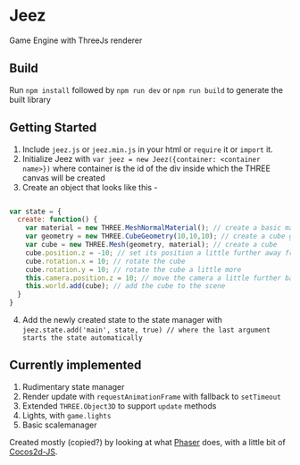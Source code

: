 # Jeez
Game Engine with ThreeJs renderer

## Build
Run `npm install` followed by `npm run dev` or `npm run build` to generate the built library

## Getting Started

1. Include `jeez.js` or `jeez.min.js` in your html or `require` it or `import` it.
2. Initialize Jeez with `var jeez = new Jeez({container: <container name>})` where container is the id of the div inside which the THREE canvas will be created
3. Create an object that looks like this - 
```javascript

var state = {
  create: function() {
    var material = new THREE.MeshNormalMaterial(); // create a basic material
    var geometry = new THREE.CubeGeometry(10,10,10); // create a cube geometry
    var cube = new THREE.Mesh(geometry, material); // create a cube
    cube.position.z = -10; // set its position a little further away from the camera
    cube.rotation.x = 10; // rotate the cube
    cube.rotation.y = 10; // rotate the cube a little more
    this.camera.position.z = 10; // move the camera a little further back
    this.world.add(cube); // add the cube to the scene
  }
}

```
4. Add the newly created state to the state manager with `jeez.state.add('main', state, true) // where the last argument starts the state automatically`

## Currently implemented

1. Rudimentary state manager
2. Render update with `requestAnimationFrame` with fallback to `setTimeout`
3. Extended `THREE.Object3D` to support `update` methods
4. Lights, with `game.lights`
5. Basic scalemanager

Created mostly (copied?) by looking at what [Phaser](https://github.com/photonstorm/phaser) does, with a little bit of [Cocos2d-JS](https://github.com/cocos2d/cocos2d-x).
